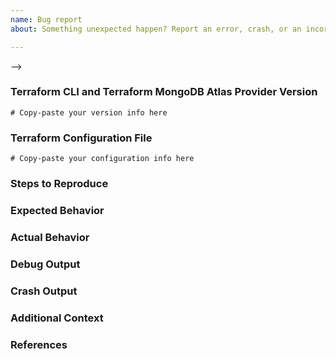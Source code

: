 ```yaml
---
name: Bug report
about: Something unexpected happen? Report an error, crash, or an incorrect behavior here.

---
```


<!--
Hello!

Thank you for opening an issue.  Please note that we try to keep the Terraform MongoDB Atlas Provider issue tracker reserved for bug reports.  Please ensure you check open and closed issues first to ensure your issue hasn't already been reported (if it has been reported add a reaction, i.e. +1, to the issue).  

If your issue relates to Terraform itself, please open it in the Terraform repository https://github.com/hashicorp/terraform/issues.

Do you have an active MongoDB Atlas Support contract?  

If Yes: Then a [support ticket](https://support.mongodb.com/) is the best way for us to assist you with the provider.  Repo issues are for community reporting/assistance only and are best effort. 
--->
-->

### Terraform CLI and Terraform MongoDB Atlas Provider Version
<!---
Run `terraform version` to show the version, and paste the result for Terraform and the MongoDB Atlas Provider between the ``` marks below.

If you are not running the latest version of Terraform and the MongoDB Atlas Provider, please try to reproduce the issue in a more recent version in case it has been fixed already. 
-->

```hcl
# Copy-paste your version info here
```

### Terraform Configuration File 
<!--
Paste the relevant parts of your Terraform MongoDB Atlas Provider configuration file info between the ``` marks below or consider creating a GitHub Gist with the information and share it here.

Please be sure to redact any sensitive information; common examples include API Keys, passwords, other secrets, or any items your project/business may consider sensitive such as hostnames or usernames.
-->

```hcl
# Copy-paste your configuration info here
```

### Steps to Reproduce
<!--
Please list the full steps required to reproduce the issue, for example:
1. `terraform init`
2. `terraform apply`
-->

### Expected Behavior
<!--
What should have happened?
-->

### Actual Behavior
<!--
What actually happened?
-->

### Debug Output 
<!--
Note: Debug output can be incredibly helpful in narrowing down an issue but is not required.

Full debug output can be obtained by running Terraform with the environment variable `TF_LOG=trace`. Please create either a GitHub Gist or attach a file containing the debug output. Please do _not_ paste the debug output in the issue, since debug output can be very long.

Debug output may contain sensitive information. Please review it before posting publicly, and if you are concerned feel free to redact it.
-->

### Crash Output
<!--
If the console output indicates that Terraform crashed, please either share a link to a GitHub Gist containing the output of the `crash.log` file or attach the file.
-->

### Additional Context
<!--
Are there anything atypical about your situation that we should know? 
-->

### References
<!--
Are there any other related GitHub issues (open or closed) or Pull Requests that should be linked here? 
-->
